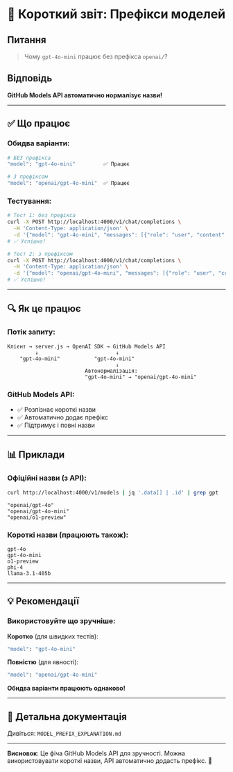 # 🎯 Короткий звіт: Префікси моделей

## Питання
> Чому `gpt-4o-mini` працює без префікса `openai/`?

## Відповідь
**GitHub Models API автоматично нормалізує назви!**

---

## ✅ Що працює

### Обидва варіанти:
```bash
# БЕЗ префікса
"model": "gpt-4o-mini"         ✅ Працює

# З префіксом
"model": "openai/gpt-4o-mini"  ✅ Працює
```

### Тестування:
```bash
# Тест 1: без префікса
curl -X POST http://localhost:4000/v1/chat/completions \
  -H 'Content-Type: application/json' \
  -d '{"model": "gpt-4o-mini", "messages": [{"role": "user", "content": "test"}]}'
# ✅ Успішно!

# Тест 2: з префіксом
curl -X POST http://localhost:4000/v1/chat/completions \
  -H 'Content-Type: application/json' \
  -d '{"model": "openai/gpt-4o-mini", "messages": [{"role": "user", "content": "test"}]}'
# ✅ Успішно!
```

---

## 🔍 Як це працює

### Потік запиту:
```
Клієнт → server.js → OpenAI SDK → GitHub Models API
         ↓                         ↓
    "gpt-4o-mini"           "gpt-4o-mini"
                                   ↓
                         Автонормалізація:
                         "gpt-4o-mini" → "openai/gpt-4o-mini"
```

### GitHub Models API:
- ✅ Розпізнає короткі назви
- ✅ Автоматично додає префікс
- ✅ Підтримує і повні назви

---

## 📊 Приклади

### Офіційні назви (з API):
```bash
curl http://localhost:4000/v1/models | jq '.data[] | .id' | grep gpt
```
```
"openai/gpt-4o"
"openai/gpt-4o-mini"
"openai/o1-preview"
```

### Короткі назви (працюють також):
```
gpt-4o
gpt-4o-mini
o1-preview
phi-4
llama-3.1-405b
```

---

## 💡 Рекомендації

### Використовуйте що зручніше:

**Коротко** (для швидких тестів):
```bash
"model": "gpt-4o-mini"
```

**Повністю** (для явності):
```bash
"model": "openai/gpt-4o-mini"
```

**Обидва варіанти працюють однаково!**

---

## 📁 Детальна документація

Дивіться: `MODEL_PREFIX_EXPLANATION.md`

---

**Висновок**: Це фіча GitHub Models API для зручності. Можна використовувати короткі назви, API автоматично додасть префікс. 🎉
